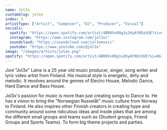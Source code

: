 ```yaml
---
name: Jol3x
customSlug: jolex
index: 3
artistType: ["Artist", "Composer", "DJ", "Producer", "Visual"]
socials:
  spotify: "https://open.spotify.com/artist/4BR8Vv00g1u2KyAY0DzXUE?si=661556705f8b402a"
  instagram: "https://www.instagram.com/jol3x/"
  soundcloud: "https://soundcloud.com/jol3xmusic"
  youtube: "https://www.youtube.com/@jol3x"
image: "/images/artists/jolex.png"
spotify: "https://open.spotify.com/artist/4BR8Vv00g1u2KyAY0DzXUE?si=661556705f8b402a"
---
```


Joni "Jol3x" Laine is a 25 year old music producer, singer, song writer and lyric video artist from Finland. His musical style is energetic, dirty and melodic. It revolves around the genres of Electro House, Melodic Dance, Hard Dance and Bass House.

Jol3x's passion for music is more than just creating songs to Dance to. He has a vision to bring the "Norwegian Russelåt" music culture from Norway to Finland. He also inspires other Finnish creators in creating hype and community around some ridiculous ideas and inside jokes that are among the different small groups and teams such as (Student groups, Friend Groups and Sports Teams). To form big theme projects and parties.
